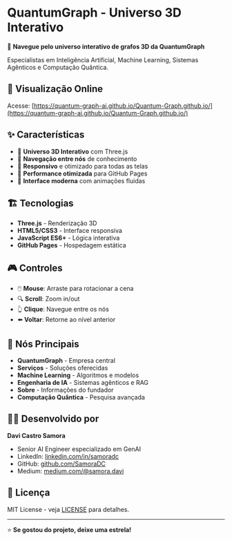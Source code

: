 # QuantumGraph - Universo 3D Interativo

🌌 **Navegue pelo universo interativo de grafos 3D da QuantumGraph**

Especialistas em Inteligência Artificial, Machine Learning, Sistemas Agênticos e Computação Quântica.

## 🚀 Visualização Online

Acesse: [https://quantum-graph-ai.github.io/Quantum-Graph.github.io/](https://quantum-graph-ai.github.io/Quantum-Graph.github.io/)

## ✨ Características

- 🎯 **Universo 3D Interativo** com Three.js
- 🔄 **Navegação entre nós** de conhecimento
- 📱 **Responsivo** e otimizado para todas as telas
- 🚀 **Performance otimizada** para GitHub Pages
- 🎨 **Interface moderna** com animações fluidas

## 🏗️ Tecnologias

- **Three.js** - Renderização 3D
- **HTML5/CSS3** - Interface responsiva
- **JavaScript ES6+** - Lógica interativa
- **GitHub Pages** - Hospedagem estática

## 🎮 Controles

- 🖱️ **Mouse**: Arraste para rotacionar a cena
- 🔍 **Scroll**: Zoom in/out
- 👆 **Clique**: Navegue entre os nós
- ⬅️ **Voltar**: Retorne ao nível anterior

## 🌟 Nós Principais

- **QuantumGraph** - Empresa central
- **Serviços** - Soluções oferecidas
- **Machine Learning** - Algoritmos e modelos
- **Engenharia de IA** - Sistemas agênticos e RAG
- **Sobre** - Informações do fundador
- **Computação Quântica** - Pesquisa avançada

## 👨‍💻 Desenvolvido por

**Davi Castro Samora**
- Senior AI Engineer especializado em GenAI
- LinkedIn: [linkedin.com/in/samoradc](https://linkedin.com/in/samoradc)
- GitHub: [github.com/SamoraDC](https://github.com/SamoraDC)
- Medium: [medium.com/@samora.davi](https://medium.com/@samora.davi)

## 📄 Licença

MIT License - veja [LICENSE](LICENSE) para detalhes.

---

⭐ **Se gostou do projeto, deixe uma estrela!**
